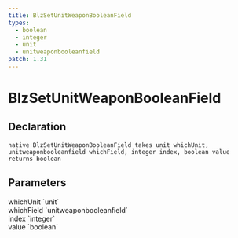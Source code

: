 ```yaml
---
title: BlzSetUnitWeaponBooleanField
types:
  - boolean
  - integer
  - unit
  - unitweaponbooleanfield
patch: 1.31
---
```


# BlzSetUnitWeaponBooleanField

## Declaration

```
native BlzSetUnitWeaponBooleanField takes unit whichUnit, unitweaponbooleanfield whichField, integer index, boolean value returns boolean
```

## Parameters
<dl>
  <dt>whichUnit `unit`</dt>
  <dd></dd>

  <dt>whichField `unitweaponbooleanfield`</dt>
  <dd></dd>

  <dt>index `integer`</dt>
  <dd></dd>

  <dt>value `boolean`</dt>
  <dd></dd>
</dl>